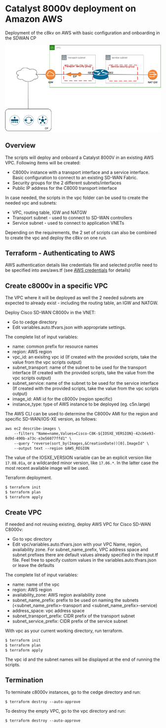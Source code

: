 # Catalyst 8000v deployment on Amazon AWS

Deployment of the c8kv on AWS with basic configuration and onboarding in the SDWAN CP

![C8KV Deployment](cedge_deployment_aws.png)

## Overview

The scripts will deploy and onboard a Catalyst 8000V in an existing AWS VPC. Following items will be created:
- C8000v instance with a transport interface and a service interface. Basic configuration to connect to an existing SD-WAN Fabric. 
- Security groups for the 2 different subnets/interfaces
- Public IP address for the C8000 transport interface

In case needed, the scripts in the vpc folder can be used to create the needed vpc and subnets:
- VPC, routing table, IGW and NATGW
- Transport subnet - used to connect to SD-WAN controllers
- Service subnet - used to connect to application VNETs

Depending on the requirements, the 2 set of scripts can also be combined to create the vpc and deploy the c8kv on one run.



## Terraform - Authenticating to AWS

AWS authentication details like credentials file and selected profile need to be specified into aws/aws.tf
(see [AWS credentials](https://docs.aws.amazon.com/cli/latest/userguide/cli-configure-files.html) for details)

## Create c8000v in a specific VPC

The VPC where it will be deployed as well the 2 needed subnets are expected to already exist - including the routing table, an IGW and NATGW. 

Deploy Cisco SD-WAN C8000v in the VNET:
- Go to cedge directory
- Edit variables.auto.tfvars.json with appropriate settings.

The complete list of input variables:
- name: common prefix for resource names
- region: AWS region
- vpc_id: an exisitng vpc id (If created with the provided scripts, take the value from the vpc scripts output)
- subnet_transport: name of the subnet to be used for the transport interface (If created with the provided scripts, take the value from the vpc scripts output)
- subnet_service: name of the subnet to be used for the service interface   (If created with the provided scripts, take the value from the vpc scripts output)
- image_id: AMI id for the c8000v (region specific)
- instance_type: type of AWS instance to be deployed (eg. c5n.large)

The AWS CLI can be used to determine the C8000v AMI for the region and specific SD-WAN/IOS-XE version, as follows:

    aws ec2 describe-images \
        --filters "Name=name,Values=Cisco-C8K-${IOSXE_VERSION}-42cb6e93-8d9d-490b-a73c-e3e56077ffd1" \
        --query "reverse(sort_by(Images,&CreationDate))[0].ImageId" \
        --output text --region $AWS_REGION

The value of the IOSXE_VERSION variable can be an explicit version like `17.08.01a`, or a wildcarded minor version, like `17.06.*`. In the latter case the most recent available image will be used.

Terraform deployment.
```
$ terraform init
$ terraform plan
$ terraform apply
```


## Create VPC

If needed and not reusing existing, deploy AWS VPC for Cisco SD-WAN C8000v: 
- Go to vpc directory
- Edit vpc/variables.auto.tfvars.json with your VPC Name, region, availability zone.
For subnet_name_prefix, VPC address space and subnet prefixes there are default values already specified in the input.tf file. Feel free to specify custom values in the variables.auto.tfvars.json or leave the defaults

The complete list of input variables:
- name: name of the vpc
- region: AWS region
- availability_zone: AWS region availability zone
- subnet_name_prefix: prefix to be used on naming the subnets (<subnet_name_prefix>-transport and <subnet_name_prefix>-service)
- address_space:   vpc address space
- subnet_transport_prefix: CIDR prefix of the transport subnet
- subnet_service_prefix: CIDR prefix of the service subnet


With vpc as your current working directory, run terraform.
```
$ terraform init
$ terraform plan
$ terraform apply
```
The vpc id and the subnet names will be displayed at the end of running the scripts. 



## Termination

To terminate c8000v instances, go to the cedge directory and run:
```
$ terraform destroy --auto-approve
```

To destroy the empty VPC, go to the vpc directory and run:
```
$ terraform destroy --auto-approve
```


